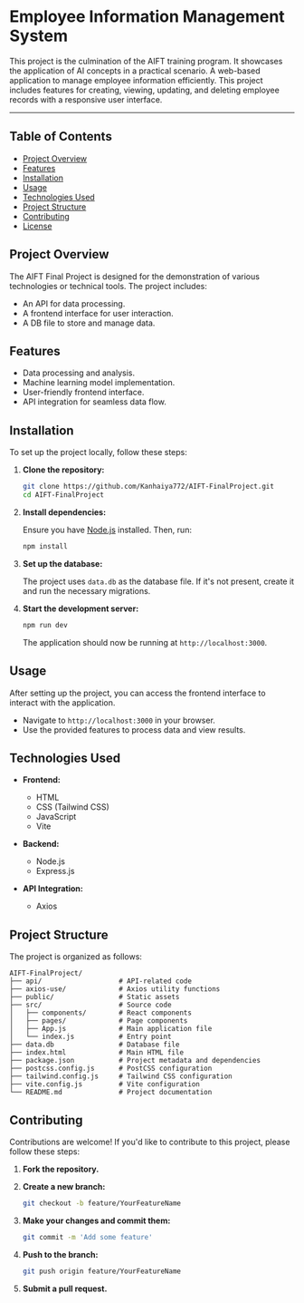 # Employee Information Management System

This project is the culmination of the AIFT training program. It showcases the application of AI concepts in a practical scenario.
A web-based application to manage employee information efficiently. This project includes features for creating, viewing, updating, and deleting employee records with a responsive user interface.

---



## Table of Contents

- [Project Overview](#project-overview)
- [Features](#features)
- [Installation](#installation)
- [Usage](#usage)
- [Technologies Used](#technologies-used)
- [Project Structure](#project-structure)
- [Contributing](#contributing)
- [License](#license)

## Project Overview

The AIFT Final Project is designed for the demonstration of various technologies or technical tools. The project includes:

- An API for data processing.
- A frontend interface for user interaction.
- A DB file to store and manage data.

## Features

- Data processing and analysis.
- Machine learning model implementation.
- User-friendly frontend interface.
- API integration for seamless data flow.

## Installation

To set up the project locally, follow these steps:

1. **Clone the repository:**

   ```bash
   git clone https://github.com/Kanhaiya772/AIFT-FinalProject.git
   cd AIFT-FinalProject
   ```

2. **Install dependencies:**

   Ensure you have [Node.js](https://nodejs.org/) installed. Then, run:

   ```bash
   npm install
   ```

3. **Set up the database:**

   The project uses `data.db` as the database file. If it's not present, create it and run the necessary migrations.

4. **Start the development server:**

   ```bash
   npm run dev
   ```

   The application should now be running at `http://localhost:3000`.

## Usage

After setting up the project, you can access the frontend interface to interact with the application.

- Navigate to `http://localhost:3000` in your browser.
- Use the provided features to process data and view results.

## Technologies Used

- **Frontend:**
  - HTML
  - CSS (Tailwind CSS)
  - JavaScript
  - Vite

- **Backend:**
  - Node.js
  - Express.js

- **API Integration:**
  - Axios

## Project Structure

The project is organized as follows:

```
AIFT-FinalProject/
├── api/                   # API-related code
├── axios-use/             # Axios utility functions
├── public/                # Static assets
├── src/                   # Source code
│   ├── components/        # React components
│   ├── pages/             # Page components
│   ├── App.js             # Main application file
│   └── index.js           # Entry point
├── data.db                # Database file
├── index.html             # Main HTML file
├── package.json           # Project metadata and dependencies
├── postcss.config.js      # PostCSS configuration
├── tailwind.config.js     # Tailwind CSS configuration
├── vite.config.js         # Vite configuration
└── README.md              # Project documentation
```

## Contributing

Contributions are welcome! If you'd like to contribute to this project, please follow these steps:

1. **Fork the repository.**
2. **Create a new branch:**

   ```bash
   git checkout -b feature/YourFeatureName
   ```

3. **Make your changes and commit them:**

   ```bash
   git commit -m 'Add some feature'
   ```

4. **Push to the branch:**

   ```bash
   git push origin feature/YourFeatureName
   ```

5. **Submit a pull request.**
